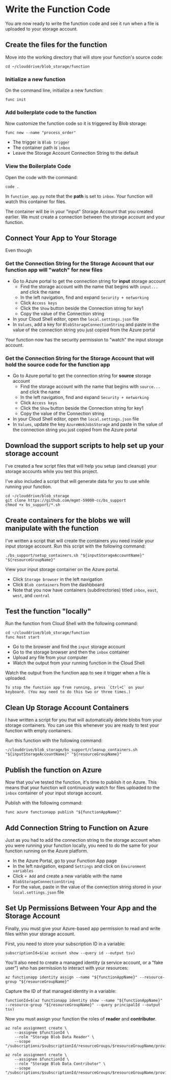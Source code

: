 # Write the Function Code
You are now ready to write the function code and see it run when a file is uploaded to your storage account.

## Create the files for the function
Move into the working directory that will store your function's source code:

```
cd ~/clouddrive/blob_storage/function
```

### Initialize a new function
On the command line, initialize a new function:

```
func init
```

### Add boilerplate code to the function
Now customize the function code so it is triggered by Blob storage:

```
func new --name "process_order"
```

* The trigger is `Blob trigger`
* The container path is `inbox`
* Leave the Storage Account Connection String to the default

### View the Boilerplate Code
Open the code with the command:

```
code .
```

In `function_app.py` note that the **path** is set to `inbox`. Your function will watch this container for files.

The container will be in your "input" Storage Account that you created earlier. We must create a connection between the storage account and your function.

## Connect Your App to Your Storage
Even though

### Get the Connection String for the Storage Account that our function app will "watch" for new files

* Go to Azure portal to get the connection string for **input** storage account
    * Find the storage account with the name that begins with `input...` and click the name
    * In the left navigation, find and expand `Security + networking`
    * Click `Access keys`
    * Click the `Show` button beside the Connection string for key1
    * Copy the value of the Connection string
* In your Cloud Shell editor, open the `local.settings.json` file
* In `Values`, add a key for `BlobStorageConnectionString` and paste in the value of the connection string you just copied from the Azure portal

Your function now has the security permission to "watch" the input storage account.

### Get the Connection String for the Storage Account that will hold the source code for the function app
* Go to Azure portal to get the connection string for **source** storage account
    * Find the storage account with the name that begins with `source...` and click the name
    * In the left navigation, find and expand `Security + networking`
    * Click `Access keys`
    * Click the `Show` button beside the Connection string for key1
    * Copy the value of the Connection string
* In your Cloud Shell editor, open the `local.settings.json` file
* In `Values`, update the key `AzureWebJobsStorage` and paste in the value of the connection string you just copied from the Azure portal

## Download the support scripts to help set up your storage account
I've created a few script files that will help you setup (and cleanup) your storage accounts while you test this project.

I've also included a script that will generate data for you to use while running your function.

```
cd ~/clouddrive/blob_storage
git clone https://github.com/mgmt-59000-cc/bs_support
chmod +x bs_support/*.sh
```

## Create containers for the blobs we will manipulate with the function
I've written a script that will create the containers you need inside your input storage account. Run this script with the following command:

```
./bs_support/setup_containers.sh "${inputStorageAccountName}" "${resourceGroupName}"
```

View your input storage container on the Azure portal. 
* Click `Storage browser` in the left navigation
* Click `Blob containers` from the dashbboard
* Note that you now have containers (subdirectories) titled `inbox`, `east`, `west`, and `central`

## Test the function "locally"
Run the function from Cloud Shell with the following command:
```
cd ~/clouddrive/blob_storage/function
func host start
```

* Go to the browser and find the `input` storage account
* Go to the storage browser and then the `inbox` container 
* Upload any file from your computer 
* Watch the output from your running function in the Cloud Shell

Watch the output from the function app to see it trigger when a file is uploaded.

```{tip}
To stop the function app from running, press `Ctrl+C` on your keyboard. (You may need to do this two or three times.)
```

## Clean Up Storage Account Containers
I have written a script for you that will automatically delete blobs from your storage containers. You can use this whenever you are ready to test your function with empty containers.

Run this function with the following command:

```
~/clouddrive/blob_storage/bs_support/cleanup_containers.sh "${inputStorageAccountName}" "${resourceGroupName}"
```

## Publish the function on Azure
Now that you've tested the function, it's time to publish it on Azure. This means that your function will continuously watch for files uploaded to the `inbox` container of your input storage account.

Publish with the following command:
```
func azure functionapp publish "${functionAppName}"
```

## Add Connection String to Function on Azure
Just as you had to add the connection string to the storage account when you were running your function locally, you need to do the same for your function running on the Azure platform.

* In the Azure Portal, go to your Function App page
* In the left navigation, expand `Settings` and click on `Environment variables`
* Click `+ Add` and create a new variable with the name `BlobStorageConnectionString`
* For the value, paste in the value of the connection string stored in your `local.settings.json` file

## Set Up Permissions Between Your App and the Storage Account
Finally, you must give your Azure-based app permission to read and write files within your storage account.

First, you need to store your subscription ID in a variable:

```
subscriptionId=$(az account show --query id --output tsv)
```

You'll also need to create a managed identity (a service account, or a "fake user") who has permission to interact with your resources:

```
az functionapp identity assign --name "${functionAppName}" --resource-group "${resourceGroupName}"
```

Capture the ID of that managed identity in a variable:

```
functionId=$(az functionapp identity show --name "${functionAppName}" --resource-group "${resourceGroupName}" --query principalId --output tsv)
```

Now you must assign your function the roles of **reader** and **contributor**.

```
az role assignment create \
    --assignee $functionId \
    --role "Storage Blob Data Reader" \
    --scope "/subscriptions/$subscriptionId/resourceGroups/$resourceGroupName/providers/Microsoft.Storage/storageAccounts/$inputStorageAccountName"
```

```
az role assignment create \
    --assignee $functionId \
    --role "Storage Blob Data Contributor" \
    --scope "/subscriptions/$subscriptionId/resourceGroups/$resourceGroupName/providers/Microsoft.Storage/storageAccounts/$inputStorageAccountName"
```